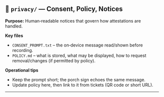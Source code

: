 ## 📂 `privacy/` — Consent, Policy, Notices

**Purpose:** Human‑readable notices that govern how attestations are handled.

**Key files**

* `CONSENT_PROMPT.txt` – the on‑device message read/shown before recording.
* `POLICY.md` – what is stored, what may be displayed, how to request removal/changes (if permitted by policy).

**Operational tips**

* Keep the prompt short; the porch sign echoes the same message.
* Update policy here, then link to it from tickets (QR code or short URL).

---

